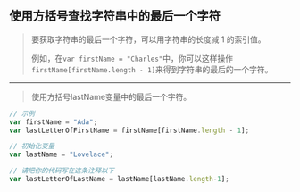 ## 使用方括号查找字符串中的最后一个字符

> 要获取字符串的最后一个字符，可以用字符串的长度减 1 的索引值。
>
> 例如，在`var firstName = "Charles"`中，你可以这样操作`firstName[firstName.length - 1]`来得到字符串的最后的一个字符。

---

> 使用方括号lastName变量中的最后一个字符。

```js
// 示例
var firstName = "Ada";
var lastLetterOfFirstName = firstName[firstName.length - 1];

// 初始化变量
var lastName = "Lovelace";

// 请把你的代码写在这条注释以下
var lastLetterOfLastName = lastName[lastName.length-1];


```

